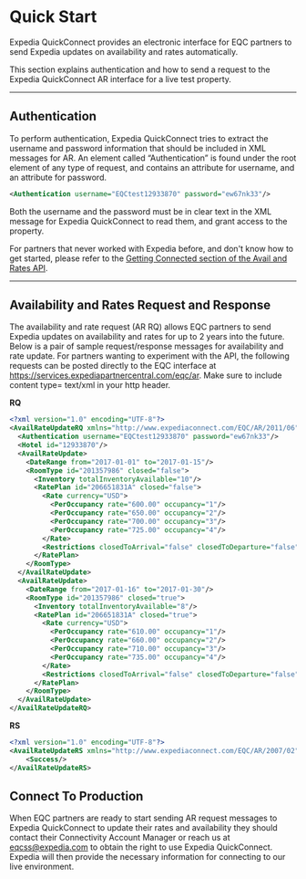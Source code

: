 # Quick Start

Expedia QuickConnect provides an electronic interface for EQC partners to send Expedia updates on availability and rates automatically.

This section explains authentication and how to send a request to the Expedia QuickConnect AR interface for a live test property.

----

## Authentication

To perform authentication, Expedia QuickConnect tries to extract the username and password information that should be included in XML messages for AR. An element called “Authentication” is found under the root element of any type of request, and contains an attribute for username, and an attribute for password.

```xml
<Authentication username="EQCtest12933870" password="ew67nk33"/>
```

Both the username and the password must be in clear text in the XML message for Expedia QuickConnect to read them, and grant access to the property.

For partners that never worked with Expedia before, and don't know how to get started, please refer to the [Getting Connected section of the Avail and Rates API](/apis/availability-rates-restrictions-booking-notification-retrieval-and-confirmation/expedia-quickconnect-avail-rates-api/guides.html).

----

## Availability and Rates Request and Response

The availability and rate request (AR RQ) allows EQC partners to send Expedia updates on availability and rates for up to 2 years into the future. Below is a pair of sample request/response messages for availability and rate update. For partners wanting to experiment with the API, the following requests can be posted directly to the EQC interface at https://services.expediapartnercentral.com/eqc/ar. Make sure to include content type= text/xml in your http header.

**RQ**
```xml
<?xml version="1.0" encoding="UTF-8"?>
<AvailRateUpdateRQ xmlns="http://www.expediaconnect.com/EQC/AR/2011/06">
  <Authentication username="EQCtest12933870" password="ew67nk33"/>
  <Hotel id="12933870"/>
  <AvailRateUpdate>
    <DateRange from="2017-01-01" to="2017-01-15"/>
    <RoomType id="201357986" closed="false">
      <Inventory totalInventoryAvailable="10"/>
      <RatePlan id="206651831A" closed="false">
        <Rate currency="USD">
          <PerOccupancy rate="600.00" occupancy="1"/>
          <PerOccupancy rate="650.00" occupancy="2"/>
          <PerOccupancy rate="700.00" occupancy="3"/>
          <PerOccupancy rate="725.00" occupancy="4"/>
        </Rate>
        <Restrictions closedToArrival="false" closedToDeparture="false" minLOS="1" maxLOS="28"/>
      </RatePlan>
    </RoomType>
  </AvailRateUpdate>
  <AvailRateUpdate>
    <DateRange from="2017-01-16" to="2017-01-30"/>
    <RoomType id="201357986" closed="true">
      <Inventory totalInventoryAvailable="8"/>
      <RatePlan id="206651831A" closed="true">
        <Rate currency="USD">
          <PerOccupancy rate="610.00" occupancy="1"/>
          <PerOccupancy rate="660.00" occupancy="2"/>
          <PerOccupancy rate="710.00" occupancy="3"/>
          <PerOccupancy rate="735.00" occupancy="4"/>
        </Rate>
        <Restrictions closedToArrival="false" closedToDeparture="false" minLOS="1" maxLOS="28"/>
      </RatePlan>
    </RoomType>
  </AvailRateUpdate>
</AvailRateUpdateRQ>
```

**RS**
```xml
<?xml version="1.0" encoding="UTF-8"?>
<AvailRateUpdateRS xmlns="http://www.expediaconnect.com/EQC/AR/2007/02">
    <Success/>
</AvailRateUpdateRS>
```
## Connect To Production
When EQC partners are ready to start sending AR request messages to Expedia QuickConnect to update their rates and availability they should contact their Connectivity Account Manager or reach us at eqcss@expedia.com to obtain the right to use Expedia QuickConnect. Expedia will then provide the necessary information for connecting to our live environment.
